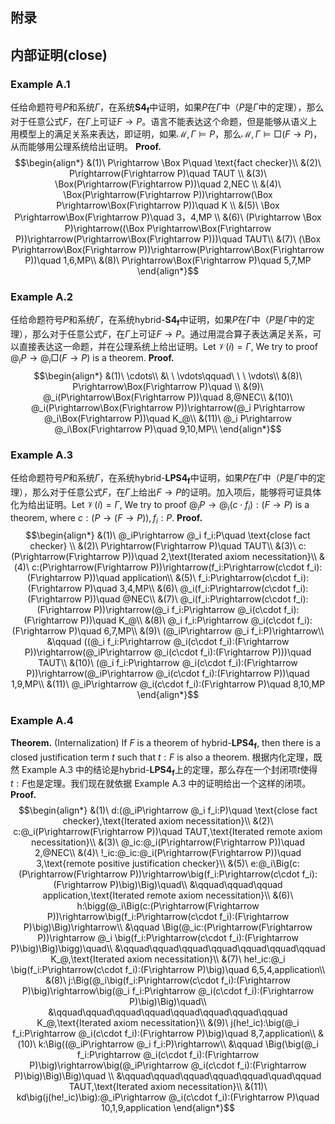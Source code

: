 
## 附录
## 内部证明(close)

### Example A.1
任给命题符号$P$和系统$\Gamma$，在系统$\mathbf{S4_f}$中证明，如果$P$在$\Gamma$中（$P$是$\Gamma$中的定理），那么对于任意公式$F$，在$\Gamma$上可证$F\rightarrow P$。语言不能表达这个命题，但是能够从语义上用模型上的满足关系来表达，即证明，如果$\mathcal{M},\Gamma\vDash P$，那么$\mathcal{M},\Gamma\vDash\Box(F\rightarrow P)$，从而能够用公理系统给出证明。
**Proof.** $$\begin{align*}
    &(1)\ P\rightarrow \Box P\quad \text{fact checker}\\
    &(2)\ P\rightarrow(F\rightarrow P)\quad TAUT \\
    &(3)\ \Box(P\rightarrow(F\rightarrow P))\quad 2,NEC \\
    &(4)\ \Box(P\rightarrow(F\rightarrow P))\rightarrow(\Box P\rightarrow\Box(F\rightarrow P))\quad K \\
    &(5)\ \Box P\rightarrow\Box(F\rightarrow P)\quad 3，4,MP \\
    &(6)\ (P\rightarrow \Box P)\rightarrow((\Box P\rightarrow\Box(F\rightarrow P))\rightarrow(P\rightarrow\Box(F\rightarrow P)))\quad TAUT\\
    &(7)\ (\Box P\rightarrow\Box(F\rightarrow P))\rightarrow(P\rightarrow\Box(F\rightarrow P))\quad 1,6,MP\\
    &(8)\ P\rightarrow\Box(F\rightarrow P)\quad 5,7,MP
\end{align*}$$
### Example A.2
任给命题符号$P$和系统$\Gamma$，在系统$\text{hybrid-}\mathbf{S4_f}$中证明，如果$P$在$\Gamma$中（$P$是$\Gamma$中的定理），那么对于任意公式$F$，在$\Gamma$上可证$F\rightarrow P$。通过用混合算子表达满足关系，可以直接表达这一命题，并在公理系统上给出证明。Let $\mathcal{V}(i)=\Gamma$, We try to proof $@_iP\rightarrow @_i\Box(F\rightarrow P)$ is a theorem.
**Proof.** 
$$\begin{align*}
    &(1)\ \cdots\\
    &\ \ \vdots\qquad\ \ \  \vdots\\
    &(8)\ P\rightarrow\Box(F\rightarrow P)\quad \\
    &(9)\ @_i(P\rightarrow\Box(F\rightarrow P))\quad 8,@NEC\\
    &(10)\ @_i(P\rightarrow\Box(F\rightarrow P))\rightarrow(@_i P\rightarrow @_i\Box(F\rightarrow P))\quad K_@\\
    &(11)\ @_i P\rightarrow @_i\Box(F\rightarrow P)\quad 9,10,MP\\
\end{align*}$$
### Example A.3
任给命题符号$P$和系统$\Gamma$，在系统$\text{hybrid-}\mathbf{LPS4_f}$中证明，如果$P$在$\Gamma$中（$P$是$\Gamma$中的定理），那么对于任意公式$F$，在$\Gamma$上给出$F\rightarrow P$的证明。加入项后，能够将可证具体化为给出证明。Let $\mathcal{V}(i)=\Gamma$, We try to proof $@_iP\rightarrow @_i(c\cdot f_i):(F\rightarrow P)$ is a theorem, where $c:(P\rightarrow(F\rightarrow P)),f_i:P$.
**Proof.** 
$$\begin{align*}
    &(1)\ @_iP\rightarrow @_i f_i:P\quad \text{close fact checker} \\
    &(2)\ P\rightarrow(F\rightarrow P)\quad TAUT\\
    &(3)\ c:(P\rightarrow(F\rightarrow P))\quad 2,\text{Iterated axiom necessitation}\\
    &(4)\ c:(P\rightarrow(F\rightarrow P))\rightarrow(f_i:P\rightarrow(c\cdot f_i):(F\rightarrow P))\quad application\\
    &(5)\ f_i:P\rightarrow(c\cdot f_i):(F\rightarrow P)\quad 3,4,MP\\
    &(6)\ @_i(f_i:P\rightarrow(c\cdot f_i):(F\rightarrow P))\quad @NEC\\
    &(7)\ @_i(f_i:P\rightarrow(c\cdot f_i):(F\rightarrow P))\rightarrow(@_i f_i:P\rightarrow @_i(c\cdot f_i):(F\rightarrow P))\quad K_@\\
    &(8)\ @_i f_i:P\rightarrow @_i(c\cdot f_i):(F\rightarrow P)\quad 6,7,MP\\
    &(9)\ (@_iP\rightarrow @_i f_i:P)\rightarrow\\
    &\qquad ((@_i f_i:P\rightarrow @_i(c\cdot f_i):(F\rightarrow P))\rightarrow(@_iP\rightarrow @_i(c\cdot f_i):(F\rightarrow P)))\quad TAUT\\
    &(10)\ (@_i f_i:P\rightarrow @_i(c\cdot f_i):(F\rightarrow P))\rightarrow(@_iP\rightarrow @_i(c\cdot f_i):(F\rightarrow P))\quad 1,9,MP\\
    &(11)\ @_iP\rightarrow @_i(c\cdot f_i):(F\rightarrow P)\quad 8,10,MP
\end{align*}$$
### Example A.4
**Theorem.** (Internalization) If $F$ is a theorem of $\text{hybrid-}\mathbf{LPS4_f}$, then there is a closed justification term $t$ such that $t:F$ is also a theorem.
根据内化定理，既然 Example A.3 中的结论是$\text{hybrid-}\mathbf{LPS4_f}$上的定理，那么存在一个封闭项$t$使得$t:F$也是定理。我们现在就依据 Example A.3 中的证明给出一个这样的闭项。
**Proof.** 
$$\begin{align*}
    &(1)\ d:(@_iP\rightarrow @_i f_i:P)\quad \text{close fact checker},\text{Iterated axiom necessitation}\\
    &(2)\ c:@_i(P\rightarrow(F\rightarrow P))\quad TAUT,\text{Iterated remote axiom necessitation}\\
    &(3)\ @_ic:@_i(P\rightarrow(F\rightarrow P))\quad 2,@NEC\\
    &(4)\ !_ic:@_ic:@_i(P\rightarrow(F\rightarrow P))\quad 3,\text{remote positive justification checker}\\
    &(5)\ e:@_i\Big(c:(P\rightarrow(F\rightarrow P))\rightarrow\big(f_i:P\rightarrow(c\cdot f_i):(F\rightarrow P)\big)\Big)\quad\\
    &\qquad\qquad\qquad application,\text{Iterated remote axiom necessitation}\\
    &(6)\ h:\bigg(@_i\Big(c:(P\rightarrow(F\rightarrow P))\rightarrow\big(f_i:P\rightarrow(c\cdot f_i):(F\rightarrow P)\big)\Big)\rightarrow\\
    &\qquad \Big(@_ic:(P\rightarrow(F\rightarrow P))\rightarrow @_i \big(f_i:P\rightarrow(c\cdot f_i):(F\rightarrow P)\big)\Big)\bigg)\quad\\
    &\qquad\qquad\qquad\qquad\qquad\qquad\qquad K_@,\text{Iterated axiom necessitation}\\
    &(7)\ he!_ic:@_i \big(f_i:P\rightarrow(c\cdot f_i):(F\rightarrow P)\big)\quad 6,5,4,application\\
    &(8)\ j:\Big(@_i\big(f_i:P\rightarrow(c\cdot f_i):(F\rightarrow P)\big)\rightarrow\big(@_i f_i:P\rightarrow @_i(c\cdot f_i):(F\rightarrow P)\big)\Big)\quad\\
    &\qquad\qquad\qquad\qquad\qquad\qquad\qquad\qquad K_@,\text{Iterated axiom necessitation}\\
    &(9)\ j(he!_ic):\big(@_i f_i:P\rightarrow @_i(c\cdot f_i):(F\rightarrow P)\big)\quad 8,7,application\\
    &(10)\ k:\Big((@_iP\rightarrow @_i f_i:P)\rightarrow\\
    &\qquad \Big(\big(@_i f_i:P\rightarrow @_i(c\cdot f_i):(F\rightarrow P)\big)\rightarrow\big(@_iP\rightarrow @_i(c\cdot f_i):(F\rightarrow P)\big)\Big)\Big)\quad \\
    &\qquad\qquad\qquad\qquad\qquad\quad\qquad TAUT,\text{Iterated axiom necessitation}\\
    &(11)\ kd\big(j(he!_ic)\big):@_iP\rightarrow @_i(c\cdot f_i):(F\rightarrow P)\quad 10,1,9,application
\end{align*}$$
